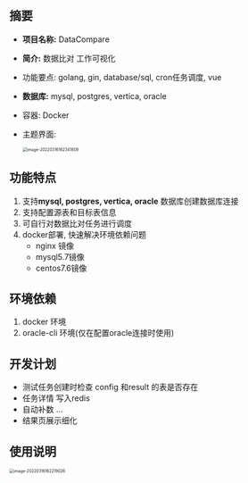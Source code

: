 ## 摘要

- **项目名称:** DataCompare

- **简介:** 数据比对 工作可视化

- 功能要点: golang, gin, database/sql, cron任务调度, vue

- **数据库:** mysql, postgres, vertica, oracle

- 容器: Docker

- 主题界面:

  <img src="https://raw.githubusercontent.com/hellolib/pictures/main/Typora/pic-00-gitee/image-20220316162341809.png" alt="image-20220316162341809" style="zoom:50%;" />

## 功能特点

1. 支持**mysql, postgres, vertica, oracle** 数据库创建数据库连接
2. 支持配置源表和目标表信息
3. 可自行对数据比对任务进行调度
4. docker部署, 快速解决环境依赖问题
   - nginx 镜像
   - mysql5.7镜像
   - centos7.6镜像

## 环境依赖

1. docker 环境
2. oracle-cli 环境(仅在配置oracle连接时使用)

## 开发计划

- 测试任务创建时检查 config 和result 的表是否存在
- 任务详情 写入redis
- 自动补数 ...
- 结果页展示细化

## 使用说明

<img src="https://raw.githubusercontent.com/hellolib/pictures/main/Typora/pic-00-gitee/image-20220316162219026.png" alt="image-20220316162219026" style="zoom:50%;" />